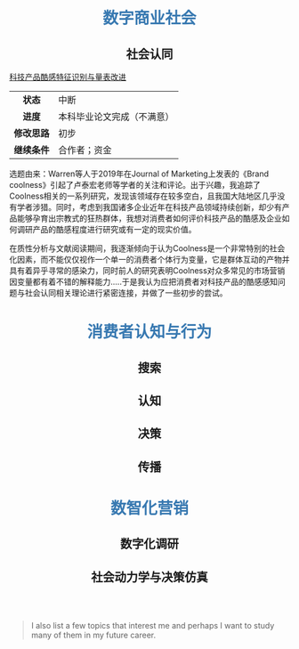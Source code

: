 # <center><font color="#3879B1">数字商业社会</font></center>

## <center>社会认同</center>

[科技产品酷感特征识别与量表改进](https://github.com/)

|     |            |
| :------: | ------------------- |
|**状态**|中断|
| **进度** | 本科毕业论文完成（不满意） |
|**修改思路**|初步|
|**继续条件**|合作者；资金|

选题由来：Warren等人于2019年在Journal of Marketing上发表的《Brand coolness》引起了卢泰宏老师等学者的关注和评论。出于兴趣，我追踪了Coolness相关的一系列研究，发现该领域存在较多空白，且我国大陆地区几乎没有学者涉猎。同时，考虑到我国诸多企业近年在科技产品领域持续创新，却少有产品能够孕育出宗教式的狂热群体，我想对消费者如何评价科技产品的酷感及企业如何调研产品的酷感程度进行研究或有一定的现实价值。

在质性分析与文献阅读期间，我逐渐倾向于认为Coolness是一个非常特别的社会化因素，而不能仅仅视作一个单一的消费者个体行为变量，它是群体互动的产物并具有着异乎寻常的感染力，同时前人的研究表明Coolness对众多常见的市场营销因变量都有着不错的解释能力.....于是我认为应把消费者对科技产品的酷感感知问题与社会认同相关理论进行紧密连接，并做了一些初步的尝试。

# <center><font color="#3879B1">消费者认知与行为</font></center>

## <center>搜索</center>



## <center>认知</center>



## <center>决策</center>



## <center>传播</center>



# <center><font color="#3879B1">数智化营销</font></center>

## <center>数字化调研</center>



## <center>社会动力学与决策仿真</center>





<br/>

<br/>

> I also list a few topics that interest me and perhaps I want to study many of them in my future career.

